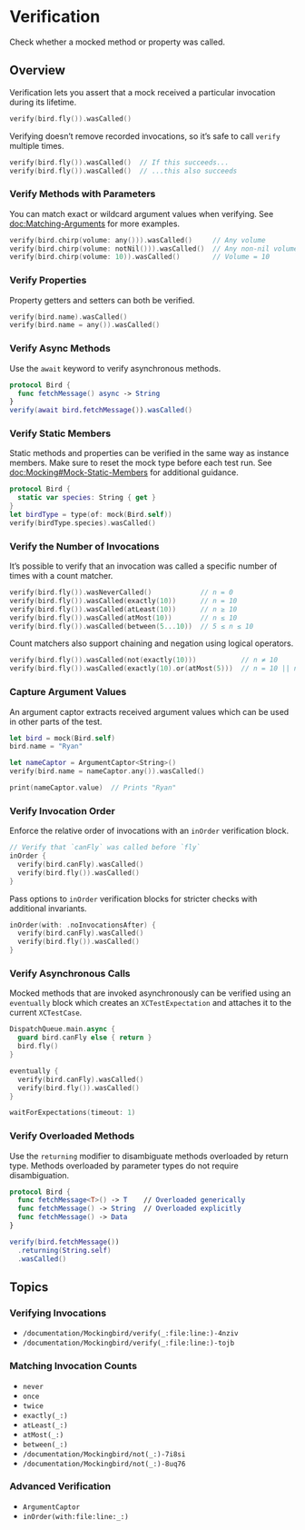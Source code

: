 # Verification

Check whether a mocked method or property was called.

## Overview

Verification lets you assert that a mock received a particular invocation during its lifetime.

```swift
verify(bird.fly()).wasCalled()
```

Verifying doesn’t remove recorded invocations, so it’s safe to call `verify` multiple times.

```swift
verify(bird.fly()).wasCalled()  // If this succeeds...
verify(bird.fly()).wasCalled()  // ...this also succeeds
```

### Verify Methods with Parameters

You can match exact or wildcard argument values when verifying. See <doc:Matching-Arguments> for more examples.

```swift
verify(bird.chirp(volume: any())).wasCalled()     // Any volume
verify(bird.chirp(volume: notNil())).wasCalled()  // Any non-nil volume
verify(bird.chirp(volume: 10)).wasCalled()        // Volume = 10
```

### Verify Properties

Property getters and setters can both be verified.

```swift
verify(bird.name).wasCalled()
verify(bird.name = any()).wasCalled()
```

### Verify Async Methods

Use the `await` keyword to verify asynchronous methods.

```swift
protocol Bird {
  func fetchMessage() async -> String
}
verify(await bird.fetchMessage()).wasCalled()
```

### Verify Static Members

Static methods and properties can be verified in the same way as instance members. Make sure to reset the mock type before each test run. See <doc:Mocking#Mock-Static-Members> for additional guidance.

```swift
protocol Bird {
  static var species: String { get }
}
let birdType = type(of: mock(Bird.self))
verify(birdType.species).wasCalled()
```

### Verify the Number of Invocations

It’s possible to verify that an invocation was called a specific number of times with a count matcher.

```swift
verify(bird.fly()).wasNeverCalled()            // n = 0
verify(bird.fly()).wasCalled(exactly(10))      // n = 10
verify(bird.fly()).wasCalled(atLeast(10))      // n ≥ 10
verify(bird.fly()).wasCalled(atMost(10))       // n ≤ 10
verify(bird.fly()).wasCalled(between(5...10))  // 5 ≤ n ≤ 10
```

Count matchers also support chaining and negation using logical operators.

```swift
verify(bird.fly()).wasCalled(not(exactly(10)))           // n ≠ 10
verify(bird.fly()).wasCalled(exactly(10).or(atMost(5)))  // n = 10 || n ≤ 5
```

### Capture Argument Values

An argument captor extracts received argument values which can be used in other parts of the test.

```swift
let bird = mock(Bird.self)
bird.name = "Ryan"

let nameCaptor = ArgumentCaptor<String>()
verify(bird.name = nameCaptor.any()).wasCalled()

print(nameCaptor.value)  // Prints "Ryan"
```

### Verify Invocation Order

Enforce the relative order of invocations with an `inOrder` verification block.

```swift
// Verify that `canFly` was called before `fly`
inOrder {
  verify(bird.canFly).wasCalled()
  verify(bird.fly()).wasCalled()
}
```

Pass options to `inOrder` verification blocks for stricter checks with additional invariants.

```swift
inOrder(with: .noInvocationsAfter) {
  verify(bird.canFly).wasCalled()
  verify(bird.fly()).wasCalled()
}
```

### Verify Asynchronous Calls

Mocked methods that are invoked asynchronously can be verified using an `eventually` block which creates an `XCTestExpectation` and attaches it to the current `XCTestCase`.

```swift
DispatchQueue.main.async {
  guard bird.canFly else { return }
  bird.fly()
}

eventually {
  verify(bird.canFly).wasCalled()
  verify(bird.fly()).wasCalled()
}

waitForExpectations(timeout: 1)
```

### Verify Overloaded Methods

Use the `returning` modifier to disambiguate methods overloaded by return type. Methods overloaded by parameter types do not require disambiguation.

```swift
protocol Bird {
  func fetchMessage<T>() -> T    // Overloaded generically
  func fetchMessage() -> String  // Overloaded explicitly
  func fetchMessage() -> Data
}

verify(bird.fetchMessage())
  .returning(String.self)
  .wasCalled()
```

## Topics

### Verifying Invocations

- ``/documentation/Mockingbird/verify(_:file:line:)-4nziv``
- ``/documentation/Mockingbird/verify(_:file:line:)-tojb``

### Matching Invocation Counts

- ``never``
- ``once``
- ``twice``
- ``exactly(_:)``
- ``atLeast(_:)``
- ``atMost(_:)``
- ``between(_:)``
- ``/documentation/Mockingbird/not(_:)-7i8si``
- ``/documentation/Mockingbird/not(_:)-8uq76``

### Advanced Verification

- ``ArgumentCaptor``
- ``inOrder(with:file:line:_:)``
